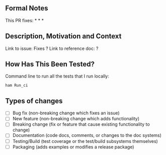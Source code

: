 <!---
- Provide a general summary of your changes in the Title above
- Include your name with main subject of your change.
- Example: "Pierre: module-name: Added amazing new feature."
-->

## Formal Notes
<!---
- NOTE: Release notes are PUBLIC and go into the project's release notes. Other notes are internal.
- NOTE: Do NOT mention private/internal info in public RN.
- Release note format: "RN: module-name: Adds support for FooFeature."
- No-release note format: "NoRN: module-name: Improves or fixes FooThing."
- Use RN or NoRN for all the entires.
-->

This PR fixes:
*
*
*

## Description, Motivation and Context
<!---
- A more detailed description of what's going on.
- Why is this change required? What problem does it solve?
- Link to related issues/PRs: Fixes #0000 / WiP #0000 / Closes #0000
-->

Link to issue: Fixes ?
Link to reference doc: ?

## How Has This Been Tested?
<!---
- Please describe in detail how you tested your changes.
- Include *full* CLI commands
- Include details of your testing environment, and the tests you ran to
- see how your change affects other areas of the code, etc.
-->

Command line to run all the tests that I run locally:
```
ham Run_ci
```

<!---
## Checklist:
* What I did is actually needed (I have a link to an issue and/or a meeting note/wiki doc to prove it)
* I have assigned appropriate labels and projects.
* My code is stylish, commented, and in the right place.
* I have added tests to cover my changes.
* All new and existing tests passed.
* I have updated the documentation appropriately.
-->

## Types of changes
<!---
- What types of changes does your code introduce? Put an `x` in all the boxes that apply:
-->

* [ ] Bug fix (non-breaking change which fixes an issue)
* [ ] New feature (non-breaking change which adds functionality)
* [ ] Breaking change (fix or feature that cause existing functionality to change)
* [ ] Documentation (code docs, comments, or changes to the doc systems)
* [ ] Testing/Build (test coverage or the test/build subsystems themselves)
* [ ] Packaging (adds examples or modifies a release package)

<!---
- This template is stored in .github/PULL_REQUEST_TEMPLATE.md
-->
